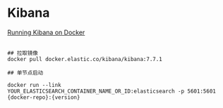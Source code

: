 
# Kibana
[Running Kibana on Docker](https://www.elastic.co/guide/en/kibana/current/docker.html)

## 
```shell script
## 拉取镜像
docker pull docker.elastic.co/kibana/kibana:7.7.1

## 单节点启动

docker run --link YOUR_ELASTICSEARCH_CONTAINER_NAME_OR_ID:elasticsearch -p 5601:5601 {docker-repo}:{version}

````